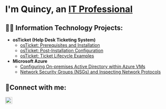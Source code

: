 
<h1> I'm Quincy, an <a href="https://linkedin.com/in/quincy-mungo-488863322">IT Professional</a></h1>

<h2>👨‍💻 Information Technology Projects:</h2>

- <b>osTicket (Help Desk Ticketing System)</b>
  - [osTicket: Prerequisites and Installation](https://github.com/Qmungo247/osTicket---Prerequisites-and-Installation)
  - [osTicket: Post-Installation Configuration](https://github.com/Qmungo247/OsTicket-Post-Install-configuration)
  - [osTicket: Ticket Lifecycle Examples](https://github.com/Qmungo247/Ticket-Lifecycle-Intake-Through-Resolution)
- <b>Microsoft Azure</b>
  - [Configuring On-premises Active Directory within Azure VMs](https://github.com/joshmadakorcc/configure-ad)
  - [Network Security Groups (NSGs) and Inspecting Network Protocols](https://github.com/joshmadakorcc/azure-network-protocols)

<h2>🤳Connect with me:</h2>


[<img align="left" alt="Josh | LinkedIn" width="22px" src="https://cdn.jsdelivr.net/npm/simple-icons@v3/icons/linkedin.svg" />][linkedin]


[linkedin]: https://linkedin.com/in/quincy-mungo-488863322
